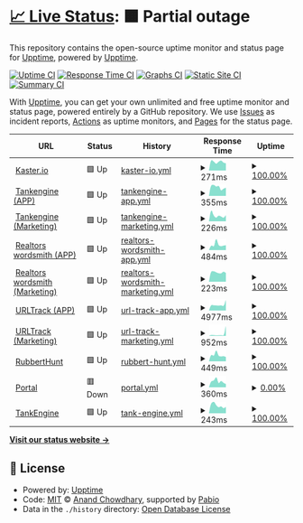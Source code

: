 # [📈 Live Status](https://upptime.github.io/upptime): <!--live status--> **🟧 Partial outage**

This repository contains the open-source uptime monitor and status page for [Upptime](https://upptime.js.org), powered by [Upptime](https://github.com/upptime/upptime).

[![Uptime CI](https://github.com/kaster-io/upptime/workflows/Uptime%20CI/badge.svg)](https://github.com/kaster-io/upptime/actions?query=workflow%3A%22Uptime+CI%22)
[![Response Time CI](https://github.com/kaster-io/upptime/workflows/Response%20Time%20CI/badge.svg)](https://github.com/kaster-io/upptime/actions?query=workflow%3A%22Response+Time+CI%22)
[![Graphs CI](https://github.com/kaster-io/upptime/workflows/Graphs%20CI/badge.svg)](https://github.com/kaster-io/upptime/actions?query=workflow%3A%22Graphs+CI%22)
[![Static Site CI](https://github.com/kaster-io/upptime/workflows/Static%20Site%20CI/badge.svg)](https://github.com/kaster-io/upptime/actions?query=workflow%3A%22Static+Site+CI%22)
[![Summary CI](https://github.com/kaster-io/upptime/workflows/Summary%20CI/badge.svg)](https://github.com/kaster-io/upptime/actions?query=workflow%3A%22Summary+CI%22)

With [Upptime](https://upptime.js.org), you can get your own unlimited and free uptime monitor and status page, powered entirely by a GitHub repository. We use [Issues](https://github.com/upptime/upptime/issues) as incident reports, [Actions](https://github.com/kaster-io/upptime/actions) as uptime monitors, and [Pages](https://upptime.github.io/upptime) for the status page.

<!--start: status pages-->
<!-- This summary is generated by Upptime (https://github.com/upptime/upptime) -->
<!-- Do not edit this manually, your changes will be overwritten -->
<!-- prettier-ignore -->
| URL | Status | History | Response Time | Uptime |
| --- | ------ | ------- | ------------- | ------ |
| <img alt="" src="https://icons.duckduckgo.com/ip3/kaster.io.ico" height="13"> [Kaster.io](https://kaster.io/) | 🟩 Up | [kaster-io.yml](https://github.com/kaster-io/upptime/commits/HEAD/history/kaster-io.yml) | <details><summary><img alt="Response time graph" src="./graphs/kaster-io/response-time-week.png" height="20"> 271ms</summary><br><a href="https://kaster-io.github.io/upptime/history/kaster-io"><img alt="Response time 328" src="https://img.shields.io/endpoint?url=https%3A%2F%2Fraw.githubusercontent.com%2Fkaster-io%2Fupptime%2FHEAD%2Fapi%2Fkaster-io%2Fresponse-time.json"></a><br><a href="https://kaster-io.github.io/upptime/history/kaster-io"><img alt="24-hour response time 398" src="https://img.shields.io/endpoint?url=https%3A%2F%2Fraw.githubusercontent.com%2Fkaster-io%2Fupptime%2FHEAD%2Fapi%2Fkaster-io%2Fresponse-time-day.json"></a><br><a href="https://kaster-io.github.io/upptime/history/kaster-io"><img alt="7-day response time 271" src="https://img.shields.io/endpoint?url=https%3A%2F%2Fraw.githubusercontent.com%2Fkaster-io%2Fupptime%2FHEAD%2Fapi%2Fkaster-io%2Fresponse-time-week.json"></a><br><a href="https://kaster-io.github.io/upptime/history/kaster-io"><img alt="30-day response time 372" src="https://img.shields.io/endpoint?url=https%3A%2F%2Fraw.githubusercontent.com%2Fkaster-io%2Fupptime%2FHEAD%2Fapi%2Fkaster-io%2Fresponse-time-month.json"></a><br><a href="https://kaster-io.github.io/upptime/history/kaster-io"><img alt="1-year response time 328" src="https://img.shields.io/endpoint?url=https%3A%2F%2Fraw.githubusercontent.com%2Fkaster-io%2Fupptime%2FHEAD%2Fapi%2Fkaster-io%2Fresponse-time-year.json"></a></details> | <details><summary><a href="https://kaster-io.github.io/upptime/history/kaster-io">100.00%</a></summary><a href="https://kaster-io.github.io/upptime/history/kaster-io"><img alt="All-time uptime 100.00%" src="https://img.shields.io/endpoint?url=https%3A%2F%2Fraw.githubusercontent.com%2Fkaster-io%2Fupptime%2FHEAD%2Fapi%2Fkaster-io%2Fuptime.json"></a><br><a href="https://kaster-io.github.io/upptime/history/kaster-io"><img alt="24-hour uptime 100.00%" src="https://img.shields.io/endpoint?url=https%3A%2F%2Fraw.githubusercontent.com%2Fkaster-io%2Fupptime%2FHEAD%2Fapi%2Fkaster-io%2Fuptime-day.json"></a><br><a href="https://kaster-io.github.io/upptime/history/kaster-io"><img alt="7-day uptime 100.00%" src="https://img.shields.io/endpoint?url=https%3A%2F%2Fraw.githubusercontent.com%2Fkaster-io%2Fupptime%2FHEAD%2Fapi%2Fkaster-io%2Fuptime-week.json"></a><br><a href="https://kaster-io.github.io/upptime/history/kaster-io"><img alt="30-day uptime 100.00%" src="https://img.shields.io/endpoint?url=https%3A%2F%2Fraw.githubusercontent.com%2Fkaster-io%2Fupptime%2FHEAD%2Fapi%2Fkaster-io%2Fuptime-month.json"></a><br><a href="https://kaster-io.github.io/upptime/history/kaster-io"><img alt="1-year uptime 100.00%" src="https://img.shields.io/endpoint?url=https%3A%2F%2Fraw.githubusercontent.com%2Fkaster-io%2Fupptime%2FHEAD%2Fapi%2Fkaster-io%2Fuptime-year.json"></a></details>
| <img alt="" src="https://icons.duckduckgo.com/ip3/the.tankengine.app.ico" height="13"> [Tankengine (APP)](https://the.tankengine.app/) | 🟩 Up | [tankengine-app.yml](https://github.com/kaster-io/upptime/commits/HEAD/history/tankengine-app.yml) | <details><summary><img alt="Response time graph" src="./graphs/tankengine-app/response-time-week.png" height="20"> 355ms</summary><br><a href="https://kaster-io.github.io/upptime/history/tankengine-app"><img alt="Response time 249" src="https://img.shields.io/endpoint?url=https%3A%2F%2Fraw.githubusercontent.com%2Fkaster-io%2Fupptime%2FHEAD%2Fapi%2Ftankengine-app%2Fresponse-time.json"></a><br><a href="https://kaster-io.github.io/upptime/history/tankengine-app"><img alt="24-hour response time 481" src="https://img.shields.io/endpoint?url=https%3A%2F%2Fraw.githubusercontent.com%2Fkaster-io%2Fupptime%2FHEAD%2Fapi%2Ftankengine-app%2Fresponse-time-day.json"></a><br><a href="https://kaster-io.github.io/upptime/history/tankengine-app"><img alt="7-day response time 355" src="https://img.shields.io/endpoint?url=https%3A%2F%2Fraw.githubusercontent.com%2Fkaster-io%2Fupptime%2FHEAD%2Fapi%2Ftankengine-app%2Fresponse-time-week.json"></a><br><a href="https://kaster-io.github.io/upptime/history/tankengine-app"><img alt="30-day response time 284" src="https://img.shields.io/endpoint?url=https%3A%2F%2Fraw.githubusercontent.com%2Fkaster-io%2Fupptime%2FHEAD%2Fapi%2Ftankengine-app%2Fresponse-time-month.json"></a><br><a href="https://kaster-io.github.io/upptime/history/tankengine-app"><img alt="1-year response time 249" src="https://img.shields.io/endpoint?url=https%3A%2F%2Fraw.githubusercontent.com%2Fkaster-io%2Fupptime%2FHEAD%2Fapi%2Ftankengine-app%2Fresponse-time-year.json"></a></details> | <details><summary><a href="https://kaster-io.github.io/upptime/history/tankengine-app">100.00%</a></summary><a href="https://kaster-io.github.io/upptime/history/tankengine-app"><img alt="All-time uptime 100.00%" src="https://img.shields.io/endpoint?url=https%3A%2F%2Fraw.githubusercontent.com%2Fkaster-io%2Fupptime%2FHEAD%2Fapi%2Ftankengine-app%2Fuptime.json"></a><br><a href="https://kaster-io.github.io/upptime/history/tankengine-app"><img alt="24-hour uptime 100.00%" src="https://img.shields.io/endpoint?url=https%3A%2F%2Fraw.githubusercontent.com%2Fkaster-io%2Fupptime%2FHEAD%2Fapi%2Ftankengine-app%2Fuptime-day.json"></a><br><a href="https://kaster-io.github.io/upptime/history/tankengine-app"><img alt="7-day uptime 100.00%" src="https://img.shields.io/endpoint?url=https%3A%2F%2Fraw.githubusercontent.com%2Fkaster-io%2Fupptime%2FHEAD%2Fapi%2Ftankengine-app%2Fuptime-week.json"></a><br><a href="https://kaster-io.github.io/upptime/history/tankengine-app"><img alt="30-day uptime 100.00%" src="https://img.shields.io/endpoint?url=https%3A%2F%2Fraw.githubusercontent.com%2Fkaster-io%2Fupptime%2FHEAD%2Fapi%2Ftankengine-app%2Fuptime-month.json"></a><br><a href="https://kaster-io.github.io/upptime/history/tankengine-app"><img alt="1-year uptime 100.00%" src="https://img.shields.io/endpoint?url=https%3A%2F%2Fraw.githubusercontent.com%2Fkaster-io%2Fupptime%2FHEAD%2Fapi%2Ftankengine-app%2Fuptime-year.json"></a></details>
| <img alt="" src="https://icons.duckduckgo.com/ip3/www.tankengine.app.ico" height="13"> [Tankengine (Marketing)](https://www.tankengine.app/) | 🟩 Up | [tankengine-marketing.yml](https://github.com/kaster-io/upptime/commits/HEAD/history/tankengine-marketing.yml) | <details><summary><img alt="Response time graph" src="./graphs/tankengine-marketing/response-time-week.png" height="20"> 226ms</summary><br><a href="https://kaster-io.github.io/upptime/history/tankengine-marketing"><img alt="Response time 209" src="https://img.shields.io/endpoint?url=https%3A%2F%2Fraw.githubusercontent.com%2Fkaster-io%2Fupptime%2FHEAD%2Fapi%2Ftankengine-marketing%2Fresponse-time.json"></a><br><a href="https://kaster-io.github.io/upptime/history/tankengine-marketing"><img alt="24-hour response time 322" src="https://img.shields.io/endpoint?url=https%3A%2F%2Fraw.githubusercontent.com%2Fkaster-io%2Fupptime%2FHEAD%2Fapi%2Ftankengine-marketing%2Fresponse-time-day.json"></a><br><a href="https://kaster-io.github.io/upptime/history/tankengine-marketing"><img alt="7-day response time 226" src="https://img.shields.io/endpoint?url=https%3A%2F%2Fraw.githubusercontent.com%2Fkaster-io%2Fupptime%2FHEAD%2Fapi%2Ftankengine-marketing%2Fresponse-time-week.json"></a><br><a href="https://kaster-io.github.io/upptime/history/tankengine-marketing"><img alt="30-day response time 218" src="https://img.shields.io/endpoint?url=https%3A%2F%2Fraw.githubusercontent.com%2Fkaster-io%2Fupptime%2FHEAD%2Fapi%2Ftankengine-marketing%2Fresponse-time-month.json"></a><br><a href="https://kaster-io.github.io/upptime/history/tankengine-marketing"><img alt="1-year response time 209" src="https://img.shields.io/endpoint?url=https%3A%2F%2Fraw.githubusercontent.com%2Fkaster-io%2Fupptime%2FHEAD%2Fapi%2Ftankengine-marketing%2Fresponse-time-year.json"></a></details> | <details><summary><a href="https://kaster-io.github.io/upptime/history/tankengine-marketing">100.00%</a></summary><a href="https://kaster-io.github.io/upptime/history/tankengine-marketing"><img alt="All-time uptime 100.00%" src="https://img.shields.io/endpoint?url=https%3A%2F%2Fraw.githubusercontent.com%2Fkaster-io%2Fupptime%2FHEAD%2Fapi%2Ftankengine-marketing%2Fuptime.json"></a><br><a href="https://kaster-io.github.io/upptime/history/tankengine-marketing"><img alt="24-hour uptime 100.00%" src="https://img.shields.io/endpoint?url=https%3A%2F%2Fraw.githubusercontent.com%2Fkaster-io%2Fupptime%2FHEAD%2Fapi%2Ftankengine-marketing%2Fuptime-day.json"></a><br><a href="https://kaster-io.github.io/upptime/history/tankengine-marketing"><img alt="7-day uptime 100.00%" src="https://img.shields.io/endpoint?url=https%3A%2F%2Fraw.githubusercontent.com%2Fkaster-io%2Fupptime%2FHEAD%2Fapi%2Ftankengine-marketing%2Fuptime-week.json"></a><br><a href="https://kaster-io.github.io/upptime/history/tankengine-marketing"><img alt="30-day uptime 100.00%" src="https://img.shields.io/endpoint?url=https%3A%2F%2Fraw.githubusercontent.com%2Fkaster-io%2Fupptime%2FHEAD%2Fapi%2Ftankengine-marketing%2Fuptime-month.json"></a><br><a href="https://kaster-io.github.io/upptime/history/tankengine-marketing"><img alt="1-year uptime 100.00%" src="https://img.shields.io/endpoint?url=https%3A%2F%2Fraw.githubusercontent.com%2Fkaster-io%2Fupptime%2FHEAD%2Fapi%2Ftankengine-marketing%2Fuptime-year.json"></a></details>
| <img alt="" src="https://icons.duckduckgo.com/ip3/app.realtorwordsmith.com.ico" height="13"> [Realtors wordsmith (APP)](https://app.realtorwordsmith.com/dashboard) | 🟩 Up | [realtors-wordsmith-app.yml](https://github.com/kaster-io/upptime/commits/HEAD/history/realtors-wordsmith-app.yml) | <details><summary><img alt="Response time graph" src="./graphs/realtors-wordsmith-app/response-time-week.png" height="20"> 484ms</summary><br><a href="https://kaster-io.github.io/upptime/history/realtors-wordsmith-app"><img alt="Response time 399" src="https://img.shields.io/endpoint?url=https%3A%2F%2Fraw.githubusercontent.com%2Fkaster-io%2Fupptime%2FHEAD%2Fapi%2Frealtors-wordsmith-app%2Fresponse-time.json"></a><br><a href="https://kaster-io.github.io/upptime/history/realtors-wordsmith-app"><img alt="24-hour response time 524" src="https://img.shields.io/endpoint?url=https%3A%2F%2Fraw.githubusercontent.com%2Fkaster-io%2Fupptime%2FHEAD%2Fapi%2Frealtors-wordsmith-app%2Fresponse-time-day.json"></a><br><a href="https://kaster-io.github.io/upptime/history/realtors-wordsmith-app"><img alt="7-day response time 484" src="https://img.shields.io/endpoint?url=https%3A%2F%2Fraw.githubusercontent.com%2Fkaster-io%2Fupptime%2FHEAD%2Fapi%2Frealtors-wordsmith-app%2Fresponse-time-week.json"></a><br><a href="https://kaster-io.github.io/upptime/history/realtors-wordsmith-app"><img alt="30-day response time 405" src="https://img.shields.io/endpoint?url=https%3A%2F%2Fraw.githubusercontent.com%2Fkaster-io%2Fupptime%2FHEAD%2Fapi%2Frealtors-wordsmith-app%2Fresponse-time-month.json"></a><br><a href="https://kaster-io.github.io/upptime/history/realtors-wordsmith-app"><img alt="1-year response time 399" src="https://img.shields.io/endpoint?url=https%3A%2F%2Fraw.githubusercontent.com%2Fkaster-io%2Fupptime%2FHEAD%2Fapi%2Frealtors-wordsmith-app%2Fresponse-time-year.json"></a></details> | <details><summary><a href="https://kaster-io.github.io/upptime/history/realtors-wordsmith-app">100.00%</a></summary><a href="https://kaster-io.github.io/upptime/history/realtors-wordsmith-app"><img alt="All-time uptime 100.00%" src="https://img.shields.io/endpoint?url=https%3A%2F%2Fraw.githubusercontent.com%2Fkaster-io%2Fupptime%2FHEAD%2Fapi%2Frealtors-wordsmith-app%2Fuptime.json"></a><br><a href="https://kaster-io.github.io/upptime/history/realtors-wordsmith-app"><img alt="24-hour uptime 100.00%" src="https://img.shields.io/endpoint?url=https%3A%2F%2Fraw.githubusercontent.com%2Fkaster-io%2Fupptime%2FHEAD%2Fapi%2Frealtors-wordsmith-app%2Fuptime-day.json"></a><br><a href="https://kaster-io.github.io/upptime/history/realtors-wordsmith-app"><img alt="7-day uptime 100.00%" src="https://img.shields.io/endpoint?url=https%3A%2F%2Fraw.githubusercontent.com%2Fkaster-io%2Fupptime%2FHEAD%2Fapi%2Frealtors-wordsmith-app%2Fuptime-week.json"></a><br><a href="https://kaster-io.github.io/upptime/history/realtors-wordsmith-app"><img alt="30-day uptime 100.00%" src="https://img.shields.io/endpoint?url=https%3A%2F%2Fraw.githubusercontent.com%2Fkaster-io%2Fupptime%2FHEAD%2Fapi%2Frealtors-wordsmith-app%2Fuptime-month.json"></a><br><a href="https://kaster-io.github.io/upptime/history/realtors-wordsmith-app"><img alt="1-year uptime 100.00%" src="https://img.shields.io/endpoint?url=https%3A%2F%2Fraw.githubusercontent.com%2Fkaster-io%2Fupptime%2FHEAD%2Fapi%2Frealtors-wordsmith-app%2Fuptime-year.json"></a></details>
| <img alt="" src="https://icons.duckduckgo.com/ip3/www.realtorwordsmith.com.ico" height="13"> [Realtors wordsmith (Marketing)](https://www.realtorwordsmith.com/) | 🟩 Up | [realtors-wordsmith-marketing.yml](https://github.com/kaster-io/upptime/commits/HEAD/history/realtors-wordsmith-marketing.yml) | <details><summary><img alt="Response time graph" src="./graphs/realtors-wordsmith-marketing/response-time-week.png" height="20"> 223ms</summary><br><a href="https://kaster-io.github.io/upptime/history/realtors-wordsmith-marketing"><img alt="Response time 201" src="https://img.shields.io/endpoint?url=https%3A%2F%2Fraw.githubusercontent.com%2Fkaster-io%2Fupptime%2FHEAD%2Fapi%2Frealtors-wordsmith-marketing%2Fresponse-time.json"></a><br><a href="https://kaster-io.github.io/upptime/history/realtors-wordsmith-marketing"><img alt="24-hour response time 352" src="https://img.shields.io/endpoint?url=https%3A%2F%2Fraw.githubusercontent.com%2Fkaster-io%2Fupptime%2FHEAD%2Fapi%2Frealtors-wordsmith-marketing%2Fresponse-time-day.json"></a><br><a href="https://kaster-io.github.io/upptime/history/realtors-wordsmith-marketing"><img alt="7-day response time 223" src="https://img.shields.io/endpoint?url=https%3A%2F%2Fraw.githubusercontent.com%2Fkaster-io%2Fupptime%2FHEAD%2Fapi%2Frealtors-wordsmith-marketing%2Fresponse-time-week.json"></a><br><a href="https://kaster-io.github.io/upptime/history/realtors-wordsmith-marketing"><img alt="30-day response time 209" src="https://img.shields.io/endpoint?url=https%3A%2F%2Fraw.githubusercontent.com%2Fkaster-io%2Fupptime%2FHEAD%2Fapi%2Frealtors-wordsmith-marketing%2Fresponse-time-month.json"></a><br><a href="https://kaster-io.github.io/upptime/history/realtors-wordsmith-marketing"><img alt="1-year response time 201" src="https://img.shields.io/endpoint?url=https%3A%2F%2Fraw.githubusercontent.com%2Fkaster-io%2Fupptime%2FHEAD%2Fapi%2Frealtors-wordsmith-marketing%2Fresponse-time-year.json"></a></details> | <details><summary><a href="https://kaster-io.github.io/upptime/history/realtors-wordsmith-marketing">100.00%</a></summary><a href="https://kaster-io.github.io/upptime/history/realtors-wordsmith-marketing"><img alt="All-time uptime 100.00%" src="https://img.shields.io/endpoint?url=https%3A%2F%2Fraw.githubusercontent.com%2Fkaster-io%2Fupptime%2FHEAD%2Fapi%2Frealtors-wordsmith-marketing%2Fuptime.json"></a><br><a href="https://kaster-io.github.io/upptime/history/realtors-wordsmith-marketing"><img alt="24-hour uptime 100.00%" src="https://img.shields.io/endpoint?url=https%3A%2F%2Fraw.githubusercontent.com%2Fkaster-io%2Fupptime%2FHEAD%2Fapi%2Frealtors-wordsmith-marketing%2Fuptime-day.json"></a><br><a href="https://kaster-io.github.io/upptime/history/realtors-wordsmith-marketing"><img alt="7-day uptime 100.00%" src="https://img.shields.io/endpoint?url=https%3A%2F%2Fraw.githubusercontent.com%2Fkaster-io%2Fupptime%2FHEAD%2Fapi%2Frealtors-wordsmith-marketing%2Fuptime-week.json"></a><br><a href="https://kaster-io.github.io/upptime/history/realtors-wordsmith-marketing"><img alt="30-day uptime 100.00%" src="https://img.shields.io/endpoint?url=https%3A%2F%2Fraw.githubusercontent.com%2Fkaster-io%2Fupptime%2FHEAD%2Fapi%2Frealtors-wordsmith-marketing%2Fuptime-month.json"></a><br><a href="https://kaster-io.github.io/upptime/history/realtors-wordsmith-marketing"><img alt="1-year uptime 100.00%" src="https://img.shields.io/endpoint?url=https%3A%2F%2Fraw.githubusercontent.com%2Fkaster-io%2Fupptime%2FHEAD%2Fapi%2Frealtors-wordsmith-marketing%2Fuptime-year.json"></a></details>
| <img alt="" src="https://icons.duckduckgo.com/ip3/app.urltrack.io.ico" height="13"> [URLTrack (APP)](https://app.urltrack.io/dashboard) | 🟩 Up | [url-track-app.yml](https://github.com/kaster-io/upptime/commits/HEAD/history/url-track-app.yml) | <details><summary><img alt="Response time graph" src="./graphs/url-track-app/response-time-week.png" height="20"> 4977ms</summary><br><a href="https://kaster-io.github.io/upptime/history/url-track-app"><img alt="Response time 4014" src="https://img.shields.io/endpoint?url=https%3A%2F%2Fraw.githubusercontent.com%2Fkaster-io%2Fupptime%2FHEAD%2Fapi%2Furl-track-app%2Fresponse-time.json"></a><br><a href="https://kaster-io.github.io/upptime/history/url-track-app"><img alt="24-hour response time 4536" src="https://img.shields.io/endpoint?url=https%3A%2F%2Fraw.githubusercontent.com%2Fkaster-io%2Fupptime%2FHEAD%2Fapi%2Furl-track-app%2Fresponse-time-day.json"></a><br><a href="https://kaster-io.github.io/upptime/history/url-track-app"><img alt="7-day response time 4977" src="https://img.shields.io/endpoint?url=https%3A%2F%2Fraw.githubusercontent.com%2Fkaster-io%2Fupptime%2FHEAD%2Fapi%2Furl-track-app%2Fresponse-time-week.json"></a><br><a href="https://kaster-io.github.io/upptime/history/url-track-app"><img alt="30-day response time 4357" src="https://img.shields.io/endpoint?url=https%3A%2F%2Fraw.githubusercontent.com%2Fkaster-io%2Fupptime%2FHEAD%2Fapi%2Furl-track-app%2Fresponse-time-month.json"></a><br><a href="https://kaster-io.github.io/upptime/history/url-track-app"><img alt="1-year response time 4014" src="https://img.shields.io/endpoint?url=https%3A%2F%2Fraw.githubusercontent.com%2Fkaster-io%2Fupptime%2FHEAD%2Fapi%2Furl-track-app%2Fresponse-time-year.json"></a></details> | <details><summary><a href="https://kaster-io.github.io/upptime/history/url-track-app">100.00%</a></summary><a href="https://kaster-io.github.io/upptime/history/url-track-app"><img alt="All-time uptime 100.00%" src="https://img.shields.io/endpoint?url=https%3A%2F%2Fraw.githubusercontent.com%2Fkaster-io%2Fupptime%2FHEAD%2Fapi%2Furl-track-app%2Fuptime.json"></a><br><a href="https://kaster-io.github.io/upptime/history/url-track-app"><img alt="24-hour uptime 100.00%" src="https://img.shields.io/endpoint?url=https%3A%2F%2Fraw.githubusercontent.com%2Fkaster-io%2Fupptime%2FHEAD%2Fapi%2Furl-track-app%2Fuptime-day.json"></a><br><a href="https://kaster-io.github.io/upptime/history/url-track-app"><img alt="7-day uptime 100.00%" src="https://img.shields.io/endpoint?url=https%3A%2F%2Fraw.githubusercontent.com%2Fkaster-io%2Fupptime%2FHEAD%2Fapi%2Furl-track-app%2Fuptime-week.json"></a><br><a href="https://kaster-io.github.io/upptime/history/url-track-app"><img alt="30-day uptime 100.00%" src="https://img.shields.io/endpoint?url=https%3A%2F%2Fraw.githubusercontent.com%2Fkaster-io%2Fupptime%2FHEAD%2Fapi%2Furl-track-app%2Fuptime-month.json"></a><br><a href="https://kaster-io.github.io/upptime/history/url-track-app"><img alt="1-year uptime 100.00%" src="https://img.shields.io/endpoint?url=https%3A%2F%2Fraw.githubusercontent.com%2Fkaster-io%2Fupptime%2FHEAD%2Fapi%2Furl-track-app%2Fuptime-year.json"></a></details>
| <img alt="" src="https://icons.duckduckgo.com/ip3/www.urltrack.io.ico" height="13"> [URLTrack (Marketing)](https://www.urltrack.io/) | 🟩 Up | [url-track-marketing.yml](https://github.com/kaster-io/upptime/commits/HEAD/history/url-track-marketing.yml) | <details><summary><img alt="Response time graph" src="./graphs/url-track-marketing/response-time-week.png" height="20"> 952ms</summary><br><a href="https://kaster-io.github.io/upptime/history/url-track-marketing"><img alt="Response time 360" src="https://img.shields.io/endpoint?url=https%3A%2F%2Fraw.githubusercontent.com%2Fkaster-io%2Fupptime%2FHEAD%2Fapi%2Furl-track-marketing%2Fresponse-time.json"></a><br><a href="https://kaster-io.github.io/upptime/history/url-track-marketing"><img alt="24-hour response time 230" src="https://img.shields.io/endpoint?url=https%3A%2F%2Fraw.githubusercontent.com%2Fkaster-io%2Fupptime%2FHEAD%2Fapi%2Furl-track-marketing%2Fresponse-time-day.json"></a><br><a href="https://kaster-io.github.io/upptime/history/url-track-marketing"><img alt="7-day response time 952" src="https://img.shields.io/endpoint?url=https%3A%2F%2Fraw.githubusercontent.com%2Fkaster-io%2Fupptime%2FHEAD%2Fapi%2Furl-track-marketing%2Fresponse-time-week.json"></a><br><a href="https://kaster-io.github.io/upptime/history/url-track-marketing"><img alt="30-day response time 412" src="https://img.shields.io/endpoint?url=https%3A%2F%2Fraw.githubusercontent.com%2Fkaster-io%2Fupptime%2FHEAD%2Fapi%2Furl-track-marketing%2Fresponse-time-month.json"></a><br><a href="https://kaster-io.github.io/upptime/history/url-track-marketing"><img alt="1-year response time 360" src="https://img.shields.io/endpoint?url=https%3A%2F%2Fraw.githubusercontent.com%2Fkaster-io%2Fupptime%2FHEAD%2Fapi%2Furl-track-marketing%2Fresponse-time-year.json"></a></details> | <details><summary><a href="https://kaster-io.github.io/upptime/history/url-track-marketing">100.00%</a></summary><a href="https://kaster-io.github.io/upptime/history/url-track-marketing"><img alt="All-time uptime 100.00%" src="https://img.shields.io/endpoint?url=https%3A%2F%2Fraw.githubusercontent.com%2Fkaster-io%2Fupptime%2FHEAD%2Fapi%2Furl-track-marketing%2Fuptime.json"></a><br><a href="https://kaster-io.github.io/upptime/history/url-track-marketing"><img alt="24-hour uptime 100.00%" src="https://img.shields.io/endpoint?url=https%3A%2F%2Fraw.githubusercontent.com%2Fkaster-io%2Fupptime%2FHEAD%2Fapi%2Furl-track-marketing%2Fuptime-day.json"></a><br><a href="https://kaster-io.github.io/upptime/history/url-track-marketing"><img alt="7-day uptime 100.00%" src="https://img.shields.io/endpoint?url=https%3A%2F%2Fraw.githubusercontent.com%2Fkaster-io%2Fupptime%2FHEAD%2Fapi%2Furl-track-marketing%2Fuptime-week.json"></a><br><a href="https://kaster-io.github.io/upptime/history/url-track-marketing"><img alt="30-day uptime 100.00%" src="https://img.shields.io/endpoint?url=https%3A%2F%2Fraw.githubusercontent.com%2Fkaster-io%2Fupptime%2FHEAD%2Fapi%2Furl-track-marketing%2Fuptime-month.json"></a><br><a href="https://kaster-io.github.io/upptime/history/url-track-marketing"><img alt="1-year uptime 100.00%" src="https://img.shields.io/endpoint?url=https%3A%2F%2Fraw.githubusercontent.com%2Fkaster-io%2Fupptime%2FHEAD%2Fapi%2Furl-track-marketing%2Fuptime-year.json"></a></details>
| <img alt="" src="https://icons.duckduckgo.com/ip3/www.rubberhunt.com.ico" height="13"> [RubbertHunt](https://www.rubberhunt.com/) | 🟩 Up | [rubbert-hunt.yml](https://github.com/kaster-io/upptime/commits/HEAD/history/rubbert-hunt.yml) | <details><summary><img alt="Response time graph" src="./graphs/rubbert-hunt/response-time-week.png" height="20"> 449ms</summary><br><a href="https://kaster-io.github.io/upptime/history/rubbert-hunt"><img alt="Response time 469" src="https://img.shields.io/endpoint?url=https%3A%2F%2Fraw.githubusercontent.com%2Fkaster-io%2Fupptime%2FHEAD%2Fapi%2Frubbert-hunt%2Fresponse-time.json"></a><br><a href="https://kaster-io.github.io/upptime/history/rubbert-hunt"><img alt="24-hour response time 630" src="https://img.shields.io/endpoint?url=https%3A%2F%2Fraw.githubusercontent.com%2Fkaster-io%2Fupptime%2FHEAD%2Fapi%2Frubbert-hunt%2Fresponse-time-day.json"></a><br><a href="https://kaster-io.github.io/upptime/history/rubbert-hunt"><img alt="7-day response time 449" src="https://img.shields.io/endpoint?url=https%3A%2F%2Fraw.githubusercontent.com%2Fkaster-io%2Fupptime%2FHEAD%2Fapi%2Frubbert-hunt%2Fresponse-time-week.json"></a><br><a href="https://kaster-io.github.io/upptime/history/rubbert-hunt"><img alt="30-day response time 552" src="https://img.shields.io/endpoint?url=https%3A%2F%2Fraw.githubusercontent.com%2Fkaster-io%2Fupptime%2FHEAD%2Fapi%2Frubbert-hunt%2Fresponse-time-month.json"></a><br><a href="https://kaster-io.github.io/upptime/history/rubbert-hunt"><img alt="1-year response time 469" src="https://img.shields.io/endpoint?url=https%3A%2F%2Fraw.githubusercontent.com%2Fkaster-io%2Fupptime%2FHEAD%2Fapi%2Frubbert-hunt%2Fresponse-time-year.json"></a></details> | <details><summary><a href="https://kaster-io.github.io/upptime/history/rubbert-hunt">100.00%</a></summary><a href="https://kaster-io.github.io/upptime/history/rubbert-hunt"><img alt="All-time uptime 100.00%" src="https://img.shields.io/endpoint?url=https%3A%2F%2Fraw.githubusercontent.com%2Fkaster-io%2Fupptime%2FHEAD%2Fapi%2Frubbert-hunt%2Fuptime.json"></a><br><a href="https://kaster-io.github.io/upptime/history/rubbert-hunt"><img alt="24-hour uptime 100.00%" src="https://img.shields.io/endpoint?url=https%3A%2F%2Fraw.githubusercontent.com%2Fkaster-io%2Fupptime%2FHEAD%2Fapi%2Frubbert-hunt%2Fuptime-day.json"></a><br><a href="https://kaster-io.github.io/upptime/history/rubbert-hunt"><img alt="7-day uptime 100.00%" src="https://img.shields.io/endpoint?url=https%3A%2F%2Fraw.githubusercontent.com%2Fkaster-io%2Fupptime%2FHEAD%2Fapi%2Frubbert-hunt%2Fuptime-week.json"></a><br><a href="https://kaster-io.github.io/upptime/history/rubbert-hunt"><img alt="30-day uptime 100.00%" src="https://img.shields.io/endpoint?url=https%3A%2F%2Fraw.githubusercontent.com%2Fkaster-io%2Fupptime%2FHEAD%2Fapi%2Frubbert-hunt%2Fuptime-month.json"></a><br><a href="https://kaster-io.github.io/upptime/history/rubbert-hunt"><img alt="1-year uptime 100.00%" src="https://img.shields.io/endpoint?url=https%3A%2F%2Fraw.githubusercontent.com%2Fkaster-io%2Fupptime%2FHEAD%2Fapi%2Frubbert-hunt%2Fuptime-year.json"></a></details>
| <img alt="" src="https://icons.duckduckgo.com/ip3/portal-kaster-io.vercel.app.ico" height="13"> [Portal](https://portal-kaster-io.vercel.app/) | 🟥 Down | [portal.yml](https://github.com/kaster-io/upptime/commits/HEAD/history/portal.yml) | <details><summary><img alt="Response time graph" src="./graphs/portal/response-time-week.png" height="20"> 360ms</summary><br><a href="https://kaster-io.github.io/upptime/history/portal"><img alt="Response time 335" src="https://img.shields.io/endpoint?url=https%3A%2F%2Fraw.githubusercontent.com%2Fkaster-io%2Fupptime%2FHEAD%2Fapi%2Fportal%2Fresponse-time.json"></a><br><a href="https://kaster-io.github.io/upptime/history/portal"><img alt="24-hour response time 401" src="https://img.shields.io/endpoint?url=https%3A%2F%2Fraw.githubusercontent.com%2Fkaster-io%2Fupptime%2FHEAD%2Fapi%2Fportal%2Fresponse-time-day.json"></a><br><a href="https://kaster-io.github.io/upptime/history/portal"><img alt="7-day response time 360" src="https://img.shields.io/endpoint?url=https%3A%2F%2Fraw.githubusercontent.com%2Fkaster-io%2Fupptime%2FHEAD%2Fapi%2Fportal%2Fresponse-time-week.json"></a><br><a href="https://kaster-io.github.io/upptime/history/portal"><img alt="30-day response time 330" src="https://img.shields.io/endpoint?url=https%3A%2F%2Fraw.githubusercontent.com%2Fkaster-io%2Fupptime%2FHEAD%2Fapi%2Fportal%2Fresponse-time-month.json"></a><br><a href="https://kaster-io.github.io/upptime/history/portal"><img alt="1-year response time 335" src="https://img.shields.io/endpoint?url=https%3A%2F%2Fraw.githubusercontent.com%2Fkaster-io%2Fupptime%2FHEAD%2Fapi%2Fportal%2Fresponse-time-year.json"></a></details> | <details><summary><a href="https://kaster-io.github.io/upptime/history/portal">0.00%</a></summary><a href="https://kaster-io.github.io/upptime/history/portal"><img alt="All-time uptime 71.87%" src="https://img.shields.io/endpoint?url=https%3A%2F%2Fraw.githubusercontent.com%2Fkaster-io%2Fupptime%2FHEAD%2Fapi%2Fportal%2Fuptime.json"></a><br><a href="https://kaster-io.github.io/upptime/history/portal"><img alt="24-hour uptime 0.00%" src="https://img.shields.io/endpoint?url=https%3A%2F%2Fraw.githubusercontent.com%2Fkaster-io%2Fupptime%2FHEAD%2Fapi%2Fportal%2Fuptime-day.json"></a><br><a href="https://kaster-io.github.io/upptime/history/portal"><img alt="7-day uptime 0.00%" src="https://img.shields.io/endpoint?url=https%3A%2F%2Fraw.githubusercontent.com%2Fkaster-io%2Fupptime%2FHEAD%2Fapi%2Fportal%2Fuptime-week.json"></a><br><a href="https://kaster-io.github.io/upptime/history/portal"><img alt="30-day uptime 60.26%" src="https://img.shields.io/endpoint?url=https%3A%2F%2Fraw.githubusercontent.com%2Fkaster-io%2Fupptime%2FHEAD%2Fapi%2Fportal%2Fuptime-month.json"></a><br><a href="https://kaster-io.github.io/upptime/history/portal"><img alt="1-year uptime 71.87%" src="https://img.shields.io/endpoint?url=https%3A%2F%2Fraw.githubusercontent.com%2Fkaster-io%2Fupptime%2FHEAD%2Fapi%2Fportal%2Fuptime-year.json"></a></details>
| <img alt="" src="https://icons.duckduckgo.com/ip3/the.tankengine.app.ico" height="13"> [TankEngine](https://the.tankengine.app/) | 🟩 Up | [tank-engine.yml](https://github.com/kaster-io/upptime/commits/HEAD/history/tank-engine.yml) | <details><summary><img alt="Response time graph" src="./graphs/tank-engine/response-time-week.png" height="20"> 243ms</summary><br><a href="https://kaster-io.github.io/upptime/history/tank-engine"><img alt="Response time 142" src="https://img.shields.io/endpoint?url=https%3A%2F%2Fraw.githubusercontent.com%2Fkaster-io%2Fupptime%2FHEAD%2Fapi%2Ftank-engine%2Fresponse-time.json"></a><br><a href="https://kaster-io.github.io/upptime/history/tank-engine"><img alt="24-hour response time 367" src="https://img.shields.io/endpoint?url=https%3A%2F%2Fraw.githubusercontent.com%2Fkaster-io%2Fupptime%2FHEAD%2Fapi%2Ftank-engine%2Fresponse-time-day.json"></a><br><a href="https://kaster-io.github.io/upptime/history/tank-engine"><img alt="7-day response time 243" src="https://img.shields.io/endpoint?url=https%3A%2F%2Fraw.githubusercontent.com%2Fkaster-io%2Fupptime%2FHEAD%2Fapi%2Ftank-engine%2Fresponse-time-week.json"></a><br><a href="https://kaster-io.github.io/upptime/history/tank-engine"><img alt="30-day response time 167" src="https://img.shields.io/endpoint?url=https%3A%2F%2Fraw.githubusercontent.com%2Fkaster-io%2Fupptime%2FHEAD%2Fapi%2Ftank-engine%2Fresponse-time-month.json"></a><br><a href="https://kaster-io.github.io/upptime/history/tank-engine"><img alt="1-year response time 142" src="https://img.shields.io/endpoint?url=https%3A%2F%2Fraw.githubusercontent.com%2Fkaster-io%2Fupptime%2FHEAD%2Fapi%2Ftank-engine%2Fresponse-time-year.json"></a></details> | <details><summary><a href="https://kaster-io.github.io/upptime/history/tank-engine">100.00%</a></summary><a href="https://kaster-io.github.io/upptime/history/tank-engine"><img alt="All-time uptime 100.00%" src="https://img.shields.io/endpoint?url=https%3A%2F%2Fraw.githubusercontent.com%2Fkaster-io%2Fupptime%2FHEAD%2Fapi%2Ftank-engine%2Fuptime.json"></a><br><a href="https://kaster-io.github.io/upptime/history/tank-engine"><img alt="24-hour uptime 100.00%" src="https://img.shields.io/endpoint?url=https%3A%2F%2Fraw.githubusercontent.com%2Fkaster-io%2Fupptime%2FHEAD%2Fapi%2Ftank-engine%2Fuptime-day.json"></a><br><a href="https://kaster-io.github.io/upptime/history/tank-engine"><img alt="7-day uptime 100.00%" src="https://img.shields.io/endpoint?url=https%3A%2F%2Fraw.githubusercontent.com%2Fkaster-io%2Fupptime%2FHEAD%2Fapi%2Ftank-engine%2Fuptime-week.json"></a><br><a href="https://kaster-io.github.io/upptime/history/tank-engine"><img alt="30-day uptime 100.00%" src="https://img.shields.io/endpoint?url=https%3A%2F%2Fraw.githubusercontent.com%2Fkaster-io%2Fupptime%2FHEAD%2Fapi%2Ftank-engine%2Fuptime-month.json"></a><br><a href="https://kaster-io.github.io/upptime/history/tank-engine"><img alt="1-year uptime 100.00%" src="https://img.shields.io/endpoint?url=https%3A%2F%2Fraw.githubusercontent.com%2Fkaster-io%2Fupptime%2FHEAD%2Fapi%2Ftank-engine%2Fuptime-year.json"></a></details>

<!--end: status pages-->

[**Visit our status website →**](https://upptime.github.io/upptime)

## 📄 License

- Powered by: [Upptime](https://github.com/upptime/upptime)
- Code: [MIT](./LICENSE) © [Anand Chowdhary](https://anandchowdhary.com), supported by [Pabio](https://pabio.com)
- Data in the `./history` directory: [Open Database License](https://opendatacommons.org/licenses/odbl/1-0/)
